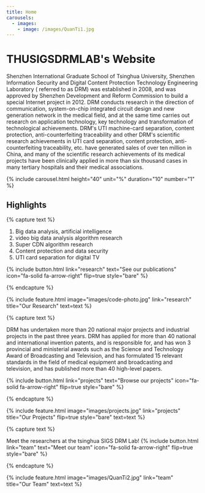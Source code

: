 ```yaml
---
title: Home
carousels:
  - images: 
    - image: /images/QuanTi1.jpg
---
```


# THUSIGSDRMLAB's Website

Shenzhen International Graduate School of Tsinghua University, Shenzhen Information Security and Digital Content Protection Technology Engineering Laboratory ( referred to as DRM) was established in 2008, and was approved by Shenzhen Development and Reform Commission to build a special Internet project in 2012. DRM conducts research in the direction of communication, system-on-chip integrated circuit design and new generation network in the medical field, and at the same time carries out research on application technology, key technology and transformation of technological achievements. DRM's UTI machine-card separation, content protection, anti-counterfeiting traceability and other DRM's scientific research achievements in UTI card separation, content protection, anti-counterfeiting traceability, etc. have generated sales of over ten million in China, and many of the scientific research achievements of its medical projects have been clinically applied in more than six thousand cases in many tertiary hospitals and their medical associations.


{% include carousel.html height="40" unit="%" duration="10" number="1" %}
 

## Highlights

{% capture text %}

1. Big data analysis, artificial intelligence
2. video big data analysis algorithm research
3. Super CDN algorithm research
4. Content protection and data security
5. UTI card separation for digital TV



{%
  include button.html
  link="research"
  text="See our publications"
  icon="fa-solid fa-arrow-right"
  flip=true
  style="bare"
%}

{% endcapture %}

{%
  include feature.html
  image="images/code-photo.jpg"
  link="research"
  title="Our Research"
  text=text
%}

{% capture text %}

DRM has undertaken more than 20 national major projects and industrial projects in the past three years. DRM has applied for more than 40 national and international invention patents, and is responsible for, and has won 3 provincial and ministerial awards such as the Science and Technology Award of Broadcasting and Television, and has formulated 15 relevant standards in the field of medical equipment and broadcasting and television, and has published more than 40 high-level papers.

{%
  include button.html
  link="projects"
  text="Browse our projects"
  icon="fa-solid fa-arrow-right"
  flip=true
  style="bare"
%}

{% endcapture %}

{%
  include feature.html
  image="images/projects.jpg"
  link="projects"
  title="Our Projects"
  flip=true
  style="bare"
  text=text
%}

{% capture text %}


Meet the researchers at the tsinghua SIGS DRM Lab!
{%
  include button.html
  link="team"
  text="Meet our team"
  icon="fa-solid fa-arrow-right"
  flip=true
  style="bare"
%}

{% endcapture %}

{%
  include feature.html
  image="images/QuanTi2.jpg"
  link="team"
  title="Our Team"
  text=text
%}
